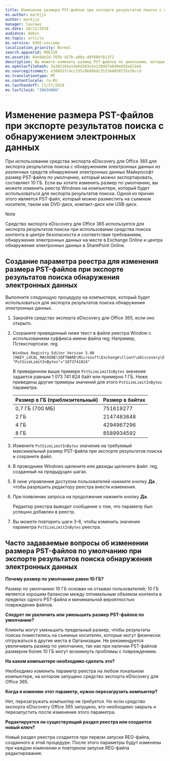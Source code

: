 ```yaml
---
title: Изменение размера PST-файлов при экспорте результатов поиска с обнаружением электронных данных
ms.author: markjjo
author: markjjo
manager: laurawi
ms.date: 10/12/2018
audience: Admin
ms.topic: article
ms.service: O365-seccomp
localization_priority: Normal
search.appverid: MOE150
ms.assetid: 04e9de2d-765b-457b-a98a-d0f60bfb13f2
description: Вы можете изменить размер PST-файлов по умолчанию, которые будут загружаться на компьютер при экспорте результатов поиска обнаружения электронных данных.
ms.openlocfilehash: 3a302164a1de6d383e2e120dd7a849e692e622eb
ms.sourcegitcommit: e386037c9cc335c86896dc153344850735afbccd
ms.translationtype: MT
ms.contentlocale: ru-RU
ms.lasthandoff: 11/27/2019
ms.locfileid: "39634006"
---
```

# <a name="change-the-size-of-pst-files-when-exporting-ediscovery-search-results"></a>Изменение размера PST-файлов при экспорте результатов поиска с обнаружением электронных данных

При использовании средства экспорта eDiscovery для Office 365 для экспорта результатов поиска с обнаружением электронных данных из различных средств обнаружения электронных данных Майкрософт размер PST-файла по умолчанию, который можно экспортировать, составляет 10 ГБ. Если вы хотите изменить размер по умолчанию, вы можете изменить реестр Windows на компьютере, который будет использоваться для экспорта результатов поиска. Одной из причин этого является PST-файл, который можно разместить на съемном носителе, таком как DVD-диск, компакт-диск или USB-диск. 
  
> [!NOTE]
> Средство экспорта eDiscovery для Office 365 используется для экспорта результатов поиска при использовании средства поиска контента в центре безопасности и соответствия требованиям, обнаружения электронных данных на месте в Exchange Online и центра обнаружения электронных данных в SharePoint Online.
  
## <a name="create-a-registry-setting-to-change-the-size-of-pst-files-when-you-export-ediscovery-search-results"></a>Создание параметра реестра для изменения размера PST-файлов при экспорте результатов поиска обнаружения электронных данных

Выполните следующую процедуру на компьютере, который будет использоваться для экспорта результатов поиска обнаружения электронных данных.
  
1. Закройте средство экспорта eDiscovery для Office 365, если оно открыто. 
    
2. Сохраните приведенный ниже текст в файле реестра Window с использованием суффикса имени файла reg; Например, Пстекспортсизе. reg. 
    
    ```text
    Windows Registry Editor Version 5.00
    [HKEY_LOCAL_MACHINE\SOFTWARE\Microsoft\Exchange\Client\eDiscovery\ExportTool]
    "PstSizeLimitInBytes"="1073741824"
    ```

    В приведенном выше примере `PstSizeLimitInBytes` значение задается равным 1 073 741 824 байт или примерно 1 ГБ. Ниже приведены другие примеры значений для этого `PstSizeLimitInBytes` параметра. 
    
    |**Размер в ГБ (приблизительный)**|**Размер в байтах**|
    |:-----|:-----|
    |0,7 ГБ (700 МБ)  <br/> |751619277  <br/> |
    |2 ГБ  <br/> |2147483648  <br/> |
    |4 ГБ  <br/> |4294967296  <br/> |
    |8 ГБ  <br/> |8589934592  <br/> |
   
3. Измените `PstSizeLimitInBytes` значение на требуемый максимальный размер PST-файла при экспорте результатов поиска и сохраните файл. 
    
4. В проводнике Windows щелкните или дважды щелкните файл. reg, созданный на предыдущих шагах.
    
5. В окне управления доступом пользователей нажмите кнопку **Да** , чтобы разрешить редактору реестра внести изменения. 
    
6. При появлении запроса на продолжение нажмите кнопку **Да**.
    
    Редактор реестра выводит сообщение о том, что параметр был успешно добавлен в реестр.
    
7. Вы можете повторить шаги 3-6, чтобы изменить значение параметра `PstSizeLimitInBytes` реестра. 
  
## <a name="frequently-asked-questions-about-changing-the-default-size-of-pst-files-when-you-export-ediscovery-search-results"></a>Часто задаваемые вопросы об изменении размера PST-файлов по умолчанию при экспорте результатов поиска обнаружения электронных данных

 **Почему размер по умолчанию равен 10 ГБ?**
  
Размер по умолчанию 10 ГБ основан на отзывах пользователей; 10 ГБ является хорошим балансом между оптимальным объемом контента в пределах одного PST-файла и минимальной вероятностью повреждения файлов.
  
 **Следует ли увеличить или уменьшить размер PST-файлов по умолчанию?**
  
Клиенты могут уменьшить предельный размер, чтобы результаты поиска поместились на съемных носителях, которые могут физически отгружаться в другие места в Организации. Не рекомендуется увеличивать размер по умолчанию, так как при наличии PST-файлов размером более 10 ГБ могут возникнуть проблемы с повреждением.
  
 **На каком компьютере необходимо сделать это?**
  
Необходимо изменить параметр реестра на любом локальном компьютере, на котором запущено средство экспорта eDiscovery для Office 365.
  
 **Когда я изменяю этот параметр, нужно перезагрузить компьютер?**
  
Нет, перезагружать компьютер не требуется. Но если средство экспорта eDiscovery Office 365 запущено, его необходимо закрыть и перезапустить после изменения этого параметра.
  
 **Редактируется ли существующий раздел реестра или создается новый ключ?**
  
Новый раздел реестра создается при первом запуске REG-файла, созданного в этой процедуре. После этого параметры будут изменены при каждом изменении и повторном запуске REG-файла редактирования.
